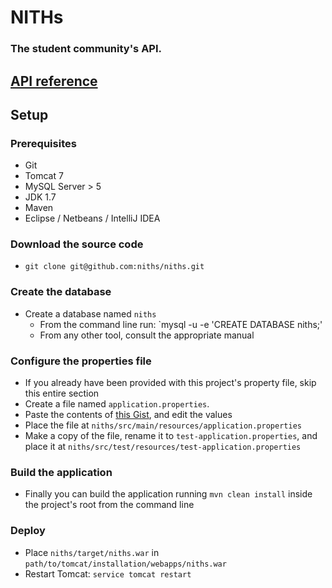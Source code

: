 # NITHs
### The student community's API.
##  [API reference](http://ec2-46-137-44-111.eu-west-1.compute.amazonaws.com/)

## Setup

### Prerequisites
- Git
- Tomcat 7
- MySQL Server > 5
- JDK 1.7
- Maven
- Eclipse / Netbeans / IntelliJ IDEA

### Download the source code
- `git clone git@github.com:niths/niths.git`

### Create the database
- Create a database named `niths`
    - From the command line run: `mysql -u <MySQL username> -e 'CREATE DATABASE niths;' 
    - From any other tool, consult the appropriate manual

### Configure the properties file
- If you already have been provided with this project's property file, skip this entire section
- Create a file named `application.properties`.
- Paste the contents of [this Gist](https://gist.github.com/2226677), and edit the values
- Place the file at `niths/src/main/resources/application.properties`
- Make a copy of the file, rename it to `test-application.properties`, and place it at `niths/src/test/resources/test-application.properties`

### Build the application

- Finally you can build the application running `mvn clean install` inside the project's root from the command line

### Deploy
- Place `niths/target/niths.war` in `path/to/tomcat/installation/webapps/niths.war`
- Restart Tomcat: `service tomcat restart`
